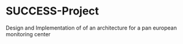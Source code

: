 # SUCCESS-Project
Design and Implementation of of an architecture for a pan european monitoring center 
